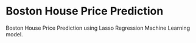 # Boston House Price Prediction

Boston House Price Prediction using Lasso Regression Machine Learning model.
